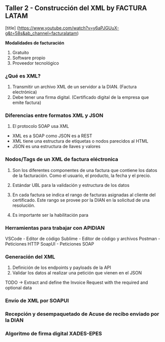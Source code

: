 ## Taller 2 - Construcción del XML by FACTURA LATAM

[title] (https://www.youtube.com/watch?v=y6aPJGUuX-g&t=58s&ab_channel=facturalatam)

**Modalidades de facturación**

1. Gratuito
2. Software propio
3. Proveedor tecnológico

### ¿Qué es XML?

1. Transmitir un archivo XML de un servidor a la DIAN. (Factura electrónica)
2. Debe tener una firma digital. (Certificado digital de la empresa que emite factura)

### Diferencias entre formatos XML y JSON

1. El protocolo SOAP usa XML

- XML es a SOAP como JSON es a REST
- XML tiene una estructura de etiquetas o nodos parecidos al HTML
- JSON es una estructura de llaves y valores

### Nodos/Tags de un XML de factura eléctronica

1. Son los diferentes componentes de una factura que contiene los datos de la facturación. Como el usuario, el producto, la fecha y el precio.

2. Estándar UBL para la validación y estructura de los datos

3. En cada factura se indica el rango de facturas asignadas al cliente del certificado. Este rango se provee por la DIAN en la solicitud de una resolución.

4. Es importante ser la habilitación para

### Herramientas para trabajar con APIDIAN

VSCode - Editor de código
Sublime - Editor de código y archivos
Postman - Peticiones HTTP
SoapUI - Peticiones SOAP

### Generación del XML

1. Definición de los endpoints y payloads de la API
2. Validar los datos al realizar una petición que vienen en el JSON

TODO -> Extract and define the Invoice Request with the required and optional data

### Envío de XML por SOAPUI

### Recepción y desempaquetado de Acuse de recibo enviado por la DIAN

### Algoritmo de firma digital XADES-EPES

